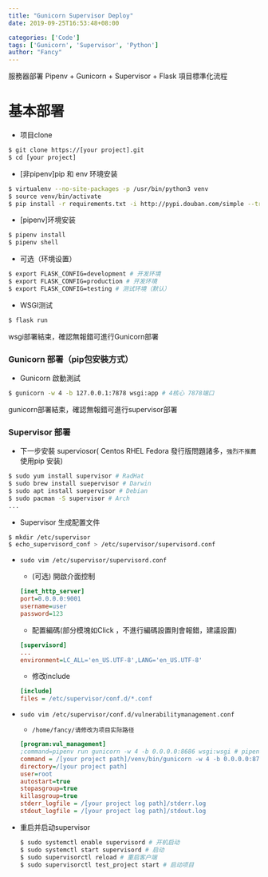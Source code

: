 ```yaml
---
title: "Gunicorn Supervisor Deploy"
date: 2019-09-25T16:53:48+08:00

categories: ['Code']
tags: ['Gunicorn', 'Supervisor', 'Python']
author: "Fancy"
---
```

服務器部署 Pipenv + Gunicorn + Supervisor + Flask 項目標準化流程

<!--more-->

# 基本部署

- 项目clone

```bash
$ git clone https://[your project].git 
$ cd [your project]
```

- [非pipenv]pip 和 env 环境安装

```bash
$ virtualenv --no-site-packages -p /usr/bin/python3 venv
$ source venv/bin/activate
$ pip install -r requirements.txt -i http://pypi.douban.com/simple --trusted-host pypi.douban.com
```
- [pipenv]环境安装

```bash
$ pipenv install
$ pipenv shell
```


- 可选（环境设置）

```bash
$ export FLASK_CONFIG=development # 开发环境
$ export FLASK_CONFIG=production # 开发环境
$ export FLASK_CONFIG=testing # 测试环境（默认）
```

- WSGI测试

```bash
$ flask run
```

wsgi部署結束，確認無報錯可進行Gunicorn部署

### Gunicorn 部署（pip包安裝方式）

- Gunicorn 啟動測試

```bash
$ gunicorn -w 4 -b 127.0.0.1:7878 wsgi:app # 4核心 7878端口
```

gunicorn部署結束，確認無報錯可進行supervisor部署

### Supervisor 部署

- 下一步安裝 superviosor( Centos RHEL Fedora 發行版問題諸多，`強烈不推薦`使用pip 安装)

```bash
$ sudo yum install supervisor # RadHat
$ sudo brew install suepervisor # Darwin
$ sudo apt install suepervisor # Debian 
$ sudo pacman -S supervisor # Arch
...
```

- Supervisor 生成配置文件

```bash
$ mkdir /etc/supervisor
$ echo_supervisord_conf > /etc/supervisor/supervisord.conf
```

- `sudo vim /etc/supervisor/supervisord.conf`

  - (可选) 開啟介面控制

  ```ini
  [inet_http_server]      
  port=0.0.0.0:9001        
  username=user            
  password=123  
  ```

  - 配置編碼(部分模塊如Click ，不進行編碼設置則會報錯，建議設置)

  ```ini
  [supervisord]
  ...
  environment=LC_ALL='en_US.UTF-8',LANG='en_US.UTF-8'
  ```

  - 修改include

  ```ini
  [include]
  files = /etc/supervisor/conf.d/*.conf
  ```

- `sudo vim /etc/supervisor/conf.d/vulnerabilitymanagement.conf`

  - `/home/fancy/请修改为项目实际路径`

  ```ini
  [program:vul_management]
  ;command=pipenv run gunicorn -w 4 -b 0.0.0.0:8686 wsgi:wsgi # pipenv模式
  command = /[your project path]/venv/bin/gunicorn -w 4 -b 0.0.0.0:8778 wsgi:app
  directory=/[your project path]
  user=root
  autostart=true
  stopasgroup=true
  killasgroup=true
  stderr_logfile = /[your project log path]/stderr.log
  stdout_logfile = /[your project log path]/stdout.log
  ```

  

- 重启并启动supervisor

  ```bash
  $ sudo systemctl enable supervisord # 开机启动
  $ sudo systemctl start supervisord # 启动
  $ sudo supervisorctl reload # 重启客户端
  $ sudo supervisorctl test_project start # 启动项目
  ```

